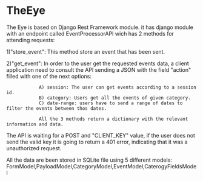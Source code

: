 # TheEye
The Eye is based on Django Rest Framework module. it has django module with an endpoint called EventProcessorAPI wich has 2 methods for attending requests:

 1)"store_event": This method store an event that has been sent.
 
 2)"get_event": In order to the user get the requested events data, a client application need to consult the API sending a JSON with the field "action" filled 
                with one of the next options:
                
                A) session: The user can get events according to a session id. 
                B) category: Users get all the events of given category.
                C) date-range: users have to send a range of dates to filter the events between thos dates.
                
                All the 3 methods return a dictionary with the relevant information and data.
 
The API is waiting for a POST and "CLIENT_KEY" value, if the user does not send the valid key it is going to return a 401 error, indicating that it was a unauthorized request. 

All the data are been stored in SQLite file using 5 different models: FormModel,PayloadModel,CategoryModel,EventModel,CaterogyFieldsModel
